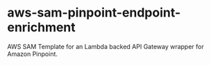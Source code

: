 # aws-sam-pinpoint-endpoint-enrichment
AWS SAM Template for an Lambda backed API Gateway wrapper for Amazon Pinpoint. 
